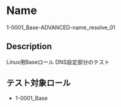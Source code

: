 Name
====
1-0001_Base-ADVANCED-name_resolve_01

## Description

Linux用Baseロール DNS設定部分のテスト

## テスト対象ロール
- 1-0001_Base


